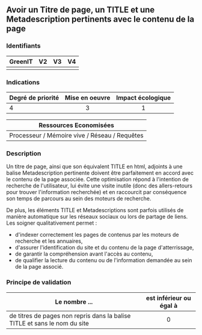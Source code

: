 ## Avoir un Titre de page, un TITLE et une Metadescription pertinents avec le contenu de la page
### Identifiants

| GreenIT |  V2  |  V3  |  V4  |
|:-------:|:----:|:----:|:----:|
|      |   |   |      |

### Indications

| Degré de priorité |      Mise en oeuvre       |  Impact écologique    | 
|-------------------|:-------------------------:|:---------------------:|
|    4    |       3           |        1           | 

|Ressources Economisées                                      |
|:----------------------------------------------------------:|
|Processeur / Mémoire vive / Réseau / Requêtes    |

### Description

Un titre de page, ainsi que son équivalent TITLE en html, adjoints à une balise Metadescription pertinente doivent être parfaitement en accord avec le contenu de la page associée.
Cette optimisation répond à l'intention de recherche de l'utilisateur, lui évite une visite inutile (donc des allers-retours pour trouver l'information recherchée) 
et en raccourcit par conséquence son temps de parcours au sein des moteurs de recherche.

De plus, les éléments TITLE et Metadescriptions sont parfois utilisés de manière automatique sur les réseaux sociaux ou lors de partage de liens. Les soigner qualitativement permet :

- d'indexer correctement les pages de contenus par les moteurs de recherche et les annuaires,
- d'assurer l'identification du site et du contenu de la page d'atterrissage,
- de garantir la compréhension avant l'accès au contenu,
- de qualifier la lecture du contenu ou de l'information demandée au sein de la page associé.

### Principe de validation

| Le nombre ... |     est inférieur ou égal à   |  
|-------------------|:-------------------------:|
| de titres de pages non repris dans la balise TITLE et sans le nom du site    |  0 |

